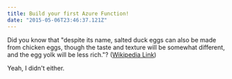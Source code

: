 ```yaml
---
title: Build your first Azure Function!
date: "2015-05-06T23:46:37.121Z"
---
```




Did you know that "despite its name, salted duck eggs can also be made from
chicken eggs, though the taste and texture will be somewhat different, and the
egg yolk will be less rich."?
([Wikipedia Link](https://en.wikipedia.org/wiki/Salted_duck_egg))

Yeah, I didn't either.
